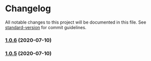 # Changelog

All notable changes to this project will be documented in this file. See
[standard-version](https://github.com/conventional-changelog/standard-version)
for commit guidelines.

### [1.0.6](https://github.com/codingwithmanny/nodets-rest-auth-bootstrap/compare/v1.0.5...v1.0.6) (2020-07-10)

### [1.0.5](https://github.com/codingwithmanny/nodets-rest-auth-bootstrap/compare/v1.0.4...v1.0.5) (2020-07-10)
